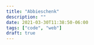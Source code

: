 ```yaml
---
title: "Abbieschenk"
description: ""
date: 2021-03-30T11:38:50-06:00
tags: ["code", "web"]
draft: true
---
```


